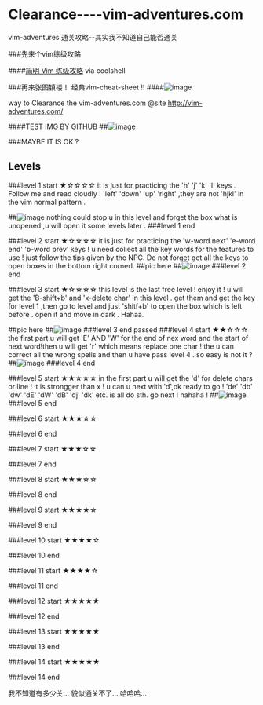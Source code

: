 # Clearance----vim-adventures.com
vim-adventures 通关攻略--其实我不知道自己能否通关

###先来个vim练级攻略

####[简明 Vim 练级攻略](http://coolshell.cn/articles/5426.html) via coolshell

###再来张图镇楼！ 经典vim-cheat-sheet !!
####![image](http://www.viemu.com/vi-vim-cheat-sheet.gif)

way to Clearance the vim-adventures.com  @site http://vim-adventures.com/

####TEST IMG BY GITHUB
##![image](https://github.com/HAOGRE/vim-adventures-Clearance/blob/master/screenshot/000-loading.jpg)

###MAYBE IT IS OK ?
<!-- 
####TEST IMG BY QINIU
##![image](http://7xrwkv.com1.z0.glb.clouddn.com/000-loading.jpg)
####MAYBE IT IS OK TOO?
-->
## Levels
<!--stars for levels 
★☆☆☆☆
★★☆☆☆
★★★☆☆
★★★★☆
★★★★★
 -->
###level 1 start ★☆☆☆☆
it is just for practicing the 'h' 'j' 'k' 'l' keys . Follow me and read cloudly : 'left' 'down' 'up' 'right' ,they are not 'hjkl' in the vim normal pattern . 

##![image](https://github.com/HAOGRE/vim-adventures-Clearance/blob/master/screenshot/001-level01.png)
nothing could stop u in this level and forget the box what is unopened ,u will open it some levels later .
###level 1 end 

###level 2 start ★☆☆☆☆
it is just for practicing the 'w-word next' 'e-word end' 'b-word prev' keys ! u need collect all the key words for the features to use ! just follow the tips given by the NPC. Do not forget get all the keys to open boxes in the bottom right cornerl.
##pic here
##![image](https://github.com/HAOGRE/vim-adventures-Clearance/blob/master/screenshot/002-level02.png)
###level 2 end

###level 3 start ★☆☆☆☆
this level is the last free level ! enjoy it !
u will get the 'B-shift+b' and 'x-delete char' in this level .
get them and get the key for level 1 ,then go to level and just 'shitf+b' to open the box which is left before . open it and move in dark . 
Hahaa.

##pic here
##![image](https://github.com/HAOGRE/vim-adventures-Clearance/blob/master/screenshot/003-level03.jpg)
###level 3 end
passed
###level 4 start ★★☆☆☆
the first part u will get 'E' AND 'W' for the end of nex word and the start of next word!then u will get 'r' which means replace one char ! the u can correct all the wrong spells and then u have pass level 4 . so easy is not it ?
##![image](https://github.com/HAOGRE/vim-adventures-Clearance/blob/master/screenshot/004-level04.jpg)
###level 4 end

###level 5 start ★★☆☆☆
in the first part u will get the 'd' for delete chars or line ! it is strongger than x ! u can u next with 'd',ok ready to go !
'de' 'db' 'dw' 'dE' 'dW' 'dB' 'dj' 'dk' etc. is all do sth.
go next  ! hahaha !
##![image](https://raw.githubusercontent.com/HAOGRE/vim-adventures-Clearance/master/screenshot/005-level05.jpg)
###level 5 end

###level 6 start ★★★☆☆

###level 6 end

###level 7 start ★★★☆☆

###level 7 end

###level 8 start ★★★☆☆

###level 8 end

###level 9 start ★★★★☆

###level 9 end

###level 10 start ★★★★☆

###level 10 end

###level 11 start ★★★★☆

###level 11 end

###level 12 start ★★★★★

###level 12 end 

###level 13 start ★★★★★

###level 13 end

###level 14 start ★★★★★

###level 14 end

我不知道有多少关...
貌似通关不了...
哈哈哈...
